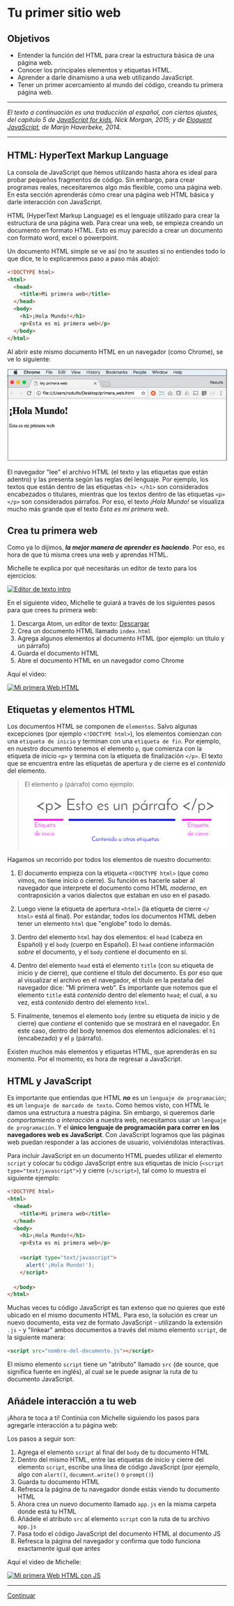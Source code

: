 # Tu primer sitio web

## Objetivos

- Entender la función del HTML para crear la estructura básica de una página web.
- Conocer los principales elementos y etiquetas HTML.
- Aprender a darle dinamismo a una web utilizando JavaScript.
- Tener un primer acercamiento al mundo del código, creando tu primera página web.

***
<!-- links_blank
_El texto a continuación es una traducción al español, con ciertos ajustes, del capítulo 5 de [JavaScript for kids](http://pepa.holla.cz/wp-content/uploads/2015/11/JavaScript-for-Kids.pdf), Nick Morgan, 2015; y de [Eloquent JavaScript](http://eloquentjavascript.net/), de Marijn Haverbeke, 2014._
-->
_El texto a continuación es una traducción al español, con ciertos ajustes, del capítulo 5 de <a href="http://pepa.holla.cz/wp-content/uploads/2015/11/JavaScript-for-Kids.pdf" target="_blank">JavaScript for kids</a>, Nick Morgan, 2015; y de <a href="http://eloquentjavascript.net/" target="_blank">Eloquent JavaScript</a>, de Marijn Haverbeke, 2014._
***

## HTML: HyperText Markup Language

La consola de JavaScript que hemos utilizando hasta ahora es ideal para probar pequeños fragmentos de código. Sin embargo, para crear programas reales, necesitaremos algo más flexible, como una página web. En esta sección aprenderás cómo crear una página web HTML básica y darle interacción con JavaScript.

HTML (HyperText Markup Language) es el lenguaje utilizado para crear la estructura de una página web. Para crear una web, se empieza creando un documento en formato HTML. Esto es muy parecido a crear un documento con formato word, excel o powerpoint.

Un documento HTML simple se ve así (no te asustes si no entiendes todo lo que dice, te lo explicaremos paso a paso más abajo):

```html
<!DOCTYPE html>
<html>
  <head>
    <title>Mi primera web</title>
  </head>
  <body>
    <h1>¡Hola Mundo!</h1>
    <p>Esta es mi primera web</p>
  </body>
</html>
```

Al abrir este mismo documento HTML en un navegador (como Chrome), se ve lo siguiente:

![Vista en Chrome](img-my-first-website.png)

El navegador "lee" el archivo HTML (el texto y las etiquetas que están adentro) y las presenta según las reglas del lenguaje. Por ejemplo, los textos que están dentro de las etiquetas `<h1> </h1>` son considerados encabezados o titulares, mientras que los textos dentro de las etiquetas `<p> </p>` son considerados párrafos. Por eso, el texto _¡Hola Mundo!_ se visualiza mucho más grande que el texto _Esta es mi primera web._

## Crea tu primera web

Como ya lo dijimos, _**la mejor manera de aprender es haciendo**_. Por eso, es hora de que tú misma crees una web y aprendas HTML.

Michelle te explica por qué necesitarás un editor de texto para los ejercicios:

[![Editor de texto intro](https://img.youtube.com/vi/wQKn1fh3pAM/0.jpg)](https://www.youtube.com/watch?v=wQKn1fh3pAM)

En el siguiente video, Michelle te guiará a través de los siguientes pasos para que crees tu primera web:

1. <!--links_blank Descarga Atom, un editor de texto: https://atom.io/ -->Descarga Atom, un editor de texto: <a href="https://atom.io/" target="_blank">Descargar</a>
2. Crea un documento HTML llamado `index.html`
3. Agrega algunos elementos al documento HTML (por ejemplo: un título y un párrafo)
4. Guarda el documento HTML
5. Abre el documento HTML en un navegador como Chrome

Aquí el video:

[![Mi primera Web HTML](https://img.youtube.com/vi/QP9FF9eoh-k/0.jpg)](https://www.youtube.com/watch?v=QP9FF9eoh-k)

## Etiquetas y elementos HTML

Los documentos HTML se componen de `elementos`. Salvo algunas excepciones (por ejemplo `<!DOCTYPE html>`), los elementos comienzan con una `etiqueta de inicio` y terminan con una `etiqueta de fin`. Por ejemplo, en nuestro documento tenemos el elemento `p`, que comienza con la etiqueta de inicio `<p>` y termina con la etiqueta de finalización `</p>`. El texto que se encuentra entre las etiquetas de apertura y de cierre es el _contenido_ del elemento.

> El elemento `p` (párrafo) como ejemplo:
![Ejemplo etiqueta](img-tag-sample.png)

Hagamos un recorrido por todos los elementos de nuestro documento:

1. El documento empieza con la etiqueta `<!DOCTYPE html>` (que como vimos, no tiene inicio o cierre). Su función es hacerle saber al navegador que interprete el documento como HTML _moderno_, en contraposición a varios dialectos que estaban en uso en el pasado.

2. Luego viene la etiqueta de apertura `<html>` (la etiqueta de cierre `</ html>` está al final). Por estándar, todos los documentos HTML deben tener un elemento `html` que "englobe" todo lo demás.

3. Dentro del elemento `html` hay dos elementos: el `head` (cabeza en Español) y el `body` (cuerpo en Español). El `head` contiene información _sobre_ el documento, y el `body` contiene el documento en sí.

4. Dentro del elemento `head` está el elemento `title` (con su etiqueta de inicio y de cierre), que contiene el título del documento. Es por eso que al visualizar el archivo en el navegador, el título en la pestaña del navegador dice: "Mi primera web". Es importante que notemos que el elemento `title` está _contenido_ dentro del elemento `head`; el cual, a su vez, está _contenido_ dentro del elemento `html`.

5. Finalmente, tenemos el elemento `body` (entre su etiqueta de inicio y de cierre) que _contiene_ el contenido que se mostrará en el navegador. En este caso, dentro del body tenemos dos elementos adicionales: el `h1` (encabezado) y el `p` (párrafo).

<!--

Una manera de visualizar este concepto de "encapsulado" donde unos elementos "contienen" a otros es a través de este gráfico:

![HTML Jerarquía](http://apprize.info/javascript/kids/kids.files/image057.jpg)

-->

Existen muchos más elementos y etiquetas HTML, que aprenderás en su momento. Por el momento, es hora de regresar a JavaScript.

<!-- ## HTML + CSS
Agrega estilos con CSS
-->

## HTML y JavaScript

Es importante que entiendas que HTML _**no**_ es un `lenguaje de programación`; es un `lenguaje de marcado de texto`. Como hemos visto, con HTML le damos una estructura a nuestra página. Sin embargo, si queremos darle _comportamiento_ o _interacción_ a nuestra web, necesitamos usar un `lenguaje de programación`. Y el **único lenguaje de programación para correr en los navegadores web es JavaScript**. Con JavaScript logramos que las páginas web puedan responder a las acciones de usuario, volviéndolas interactivas.

Para incluir JavaScript en un documento HTML puedes utilizar el elemento `script` y colocar tu código JavaScript entre sus etiquetas de inicio (`<script type="text/javascript">`) y cierre (`</script>`), tal como lo muestra el siguiente ejemplo:

```html
<!DOCTYPE html>
<html>
  <head>
    <title>Mi primera web</title>
  </head>
  <body>
    <h1>¡Hola Mundo!</h1>
    <p>Esta es mi primera web</p>

    <script type="text/javascript">
      alert('¡Hola Mundo!');
    </script>

  </body>
</html>
```

Muchas veces tu código JavaScript es tan extenso que no quieres que esté ubicado en el mismo documento HTML. Para eso, la solución es crear un nuevo documento, esta vez de formato JavaScript - utilizando la extensión `.js` - y "linkear" ambos documentos a través del mismo elemento `script`, de la siguiente manera:

```html
<script src="nombre-del-documento.js"></script>
```

El mismo elemento `script` tiene un "atributo" llamado `src` (de source, que significa fuente en inglés), al cual se le puede asignar la ruta de tu documento JavaScript.

## Añádele interacción a tu web

¡Ahora te toca a tí! Continúa con Michelle siguiendo los pasos para agregarle interacción a tu página web:

Los pasos a seguir son:

1. Agrega el elemento `script` al final del `body` de tu documento HTML
2. Dentro del mismo HTML, entre las etiquetas de inicio y cierre del elemento `script`, escribe una línea de código JavaScript (por ejemplo, algo con `alert()`, `document.write()` o `prompt()`)
3. Guarda tu documento HTML
4. Refresca la página de tu navegador donde estás viendo tu documento HTML
5. Ahora crea un nuevo documento llamado `app.js` en la misma carpeta donde está tu HTML
6. Añádele el atributo `src` al elemento `script` con la ruta de tu archivo `app.js`
7. Pasa todo el código JavaScript del documento HTML al documento JS
8. Refresca la página del navegador y confirma que todo funciona exactamente igual que antes

Aquí el video de Michelle:

[![Mi primera Web HTML con JS](https://img.youtube.com/vi/SSiWsDoK4GE/0.jpg)](https://www.youtube.com/watch?v=SSiWsDoK4GE)

<!--
## Sube tu página a GitHub Pages
y deplegándola en [GitHub Pages](https://pages.github.com/)
-->

***

[Continuar](04-prueba-tu-conocimiento.md)
